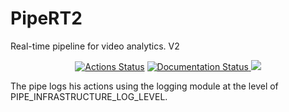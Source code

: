 # PipeRT2
Real-time pipeline for video analytics. V2

<p align="center">
  <a href="https://github.com/OperationalBina/PipeRT2/actions"><img alt="Actions Status" src="https://github.com/OperationalBina/PipeRT2/workflows/Test/badge.svg"></a>
  <a href='https://pipert2.readthedocs.io/en/latest/?badge=latest'>
    <img src='https://readthedocs.org/projects/pipert2/badge/?version=latest' alt='Documentation Status' />
  </a>
  <a href="https://codecov.io/gh/OperationalBina/PipeRT2">
    <img src="https://codecov.io/gh/OperationalBina/PipeRT2/branch/main/graph/badge.svg?token=ze7192iCby"/>
  </a>
</p>


The pipe logs his actions using the logging module at the level of PIPE_INFRASTRUCTURE_LOG_LEVEL.